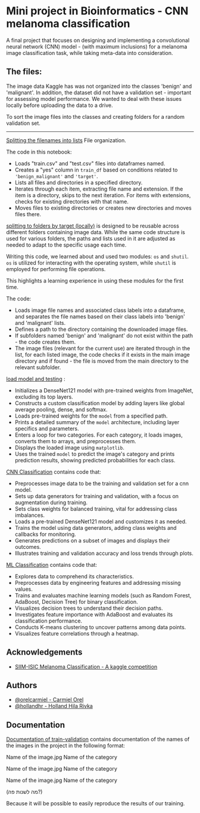 
# Mini project in Bioinformatics - CNN melanoma classification

A final project that focuses on designing and implementing a convolutional neural network (CNN) model - (with maximum inclusions) for a melanoma image classification task, while taking meta-data into consideration.

## The files:

The image data Kaggle has was not organized into the classes 'benign' and 'malignant'. In addition, the dataset did not have a validation set - important for assessing model performance. We wanted to deal with these issues locally before uploading the data to a drive.

To sort the image files into the classes and creating folders for a random validation set.
***

[Splitting the filenames into lists](https://github.com/miniProjectMelanoma/Melanoma-Classification/blob/main/Splitting%20the%20filenames%20into%20lists.ipynb)
File organization.

The code in this notebook:
 - Loads "train.csv" and "test.csv" files into dataframes named.
  - Creates a "yes" column in `train_df` based on conditions related to `'benign_malignant'` and `'target'`.
  - Lists all files and directories in a specified directory.
  - Iterates through each item, extracting file name and extension. If the item is a directory, skips to the next iteration. For items with extensions, checks for existing directories with that name.
  - Moves files to existing directories or creates new directories and moves files there.

[splitting to folders by target (locally)](https://github.com/miniProjectMelanoma/Melanoma-Classification/blob/main/splitting%20to%20folders%20by%20target%20(locally).py) is designed to be reusable across different folders containing image data. While the same code structure is used for various folders, the paths and lists used in it are adjusted as needed to adapt to the specific usage each time.

Writing this code, we learned about and used two modules: `os` and `shutil`. `os` is utilized for interacting with the operating system, while `shutil` is employed for performing file operations.

This highlights a learning experience in using these modules for the first time.

The code:
 - Loads image file names and associated class labels into a dataframe, and separates the file names based on their class labels into 'benign' and 'malignant' lists.
 - Defines a path to the directory containing the downloaded image files.
 - If subfolders named 'benign' and 'malignant' do not exist within the path - the code creates them.
 - The image files (relevant for the current use) are iterated through in the list, for each listed image, the code checks if it exists in the main image directory and if found - the file is moved from the main directory to the relevant subfolder.

[load model and testing](https://github.com/miniProjectMelanoma/Melanoma-Classification/blob/main/load%20model%20and%20testing.ipynb) :
 - Initializes a DenseNet121 model with pre-trained weights from ImageNet, excluding its top layers.
 - Constructs a custom classification model by adding layers like global average pooling, dense, and softmax.
 - Loads pre-trained weights for the `model` from a specified path.
 - Prints a detailed summary of the `model` architecture, including layer specifics and parameters.
 - Enters a loop for two categories. For each category, it loads images, converts them to arrays, and preprocesses them.
 - Displays the loaded image using `matplotlib`.
 - Uses the trained `model` to predict the image's category and prints prediction results, showing predicted probabilities for each class.

[CNN Classification](https://github.com/miniProjectMelanoma/Melanoma-Classification/blob/main/CNN%20Classification.ipynb) contains code that:
 - Preprocesses image data to be the training and validation set for a cnn model.
 - Sets up data generators for training and validation, with a focus on augmentation during training.
 - Sets class weights for balanced training, vital for addressing class imbalances.
 - Loads a pre-trained DenseNet121 model and customizes it as needed.
 - Trains the model using data generators, adding class weights and callbacks for monitoring.
 - Generates predictions on a subset of images and displays their outcomes.
 - Illustrates training and validation accuracy and loss trends through plots.

[ML Classification](https://github.com/miniProjectMelanoma/Melanoma-Classification/blob/main/ML%20Classification.ipynb) contains code that:
 - Explores data to comprehend its characteristics.
 - Preprocesses data by engineering features and addressing missing values.
 - Trains and evaluates machine learning models (such as Random Forest, AdaBoost, Decision Tree) for binary classification.
 - Visualizes decision trees to understand their decision paths.
 - Investigates feature importance with AdaBoost and evaluates its classification performance.
 - Conducts K-means clustering to uncover patterns among data points.
 - Visualizes feature correlations through a heatmap.

## Acknowledgements

 - [SIIM-ISIC Melanoma Classification - A kaggle competition](https://https://www.kaggle.com/competitions/siim-isic-melanoma-classification/overview)

## Authors

- [@orelcarmiel - Carmiel Orel](https://github.com/orelcarmiel)
- [@hollandhr - Holland Hila Rivka](https://github.com/hollandhr)

## Documentation

[Documentation of train-validation](https://github.com/miniProjectMelanoma/Melanoma-Classification/blob/main/Documentation%20of%20train-validation.txt) contains documentation of the names of the images in the project in the following format:

Name of the image.jpg Name of the category

Name of the image.jpg Name of the category

Name of the image.jpg Name of the category

(מה לשנות פה?)

Because it will be possible to easily reproduce the results of our training.
